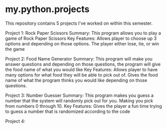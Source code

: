 # my.python.projects
This repository contains 5 projects I've worked on within this semester.

Project 1: Rock Paper Scissors
Summary: This program allows you to play a game of Rock Paper Scissors 
Key Features:
Allows player to choose up 3 options and depending on those options. The player either lose, tie, or win the game

Project 2: Food Name Generator
Summary: This program will make you answer questions and depending on those questions, the program will give the food name of what you would like
Key Features:
Allows player to have many options for what food they will be able to pick out of. Gives the food name of what the program thinks you would like depending on those questions.

Project 3: Number Guesser
Summary: This program makes you guess a number that the system will randomly pick out for you. Making you pick from numbers 0 through 10.
Key Features:
Gives the player a fun time trying to guess a number that is randomized according to the code

Project 4: 
